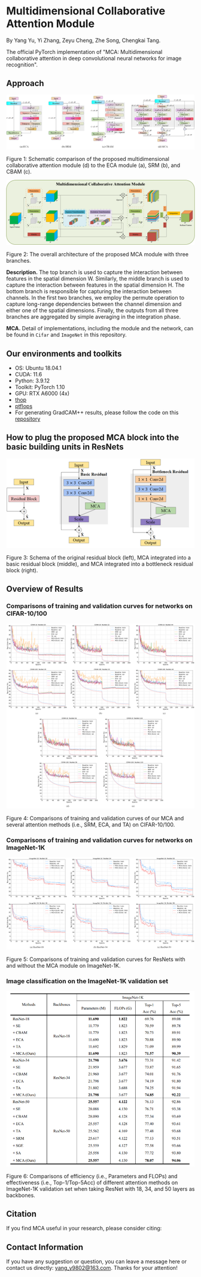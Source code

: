 # Multidimensional Collaborative Attention Module

By Yang Yu, Yi Zhang, Zeyu Cheng, Zhe Song, Chengkai Tang.

The official PyTorch implementation of "MCA: Multidimensional collaborative attention in deep convolutional neural networks for image recognition".


## Approach

<div align="center">
  <img src="figures/fig1.png">
</div>
<p align="left">
  Figure 1: Schematic comparison of the proposed multidimensional collaborative attention module (d) to the ECA module (a), SRM (b), and CBAM (c).
</p>


<div align="center">
  <img src="figures/fig2.png">
</div>
<p align="left">
  Figure 2: The overall architecture of the proposed MCA module with three branches.
</p>


**Description.** The top branch is used to capture the interaction between features in the spatial dimension W. Similarly, the middle branch is used to capture the interaction between features in the spatial dimension H. The bottom branch is responsible for capturing the interaction between channels. In the first two branches, we employ the permute operation to capture long-range dependencies between the channel dimension and either one of the spatial dimensions. Finally, the outputs from all three branches are aggregated by simple averaging in the integration phase.


**MCA.** Detail of implementations, including the module and the network, can be found in ``Cifar`` and ``ImageNet`` in this repository. 


## Our environments and toolkits

- OS: Ubuntu 18.04.1
- CUDA: 11.6
- Python: 3.9.12
- Toolkit: PyTorch 1.10
- GPU: RTX A6000 (4x)
- [thop](https://github.com/Lyken17/pytorch-OpCounter)
- [ptflops](https://github.com/sovrasov/flops-counter.pytorch)
- For generating GradCAM++ results, please follow the code on this [repository](https://github.com/jacobgil/pytorch-grad-cam)


## How to plug the proposed MCA block into the basic building units in ResNets

<div align="center">
  <img src="figures/fig3.png">
</div>
<p align="left">
  Figure 3: Schema of the original residual block (left), MCA integrated into a basic residual block (middle), and MCA integrated into a bottleneck residual block (right).
</p>


## Overview of Results

### Comparisons of training and validation curves for networks on CIFAR-10/100

<div align="center">
  <img src="figures/fig4.png">
</div>
<p align="left">
  Figure 4: Comparisons of training and validation curves of our MCA and several attention methods (i.e., SRM, ECA, and TA) on CIFAR-10/100.
</p>


### Comparisons of training and validation curves for networks on ImageNet-1K

<div align="center">
  <img src="figures/fig5.png">
</div>
<p align="left">
  Figure 5: Comparisons of training and validation curves for ResNets with and without the MCA module on ImageNet-1K.
</p>


### Image classification on the ImageNet-1K validation set

<div align="center">
  <img src="figures/fig6.png">
</div>
<p align="left">
  Figure 6: Comparisons of efficiency (i.e., Parameters and FLOPs) and effectiveness (i.e., Top-1/Top-5Acc) of different attention methods on ImageNet-1K validation set when taking ResNet with 18, 34, and 50 layers as backbones.
</p>


## Citation
If you find MCA useful in your research, please consider citing:


## Contact Information

If you have any suggestion or question, you can leave a message here or contact us directly: yang_y9802@163.com. Thanks for your attention!